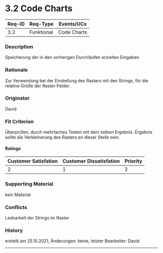 # 3.2 Code Charts

| Req-ID |  Req-Type  | Events/UCs  |
|--------|------------|-------------|
| 3.2    | Funktional | Code Charts |

### Description
Speicherung der in den vorherigen Durchläufen erzielten Eingaben.

### Rationale
Zur Verwendung bei der Einstellung des Rasters mit den Strings,
für die relative Größe der Raster-Felder.

### Originator
David

### Fit Criterion
Überprüfen, durch mehrfaches Testen mit dem selben Ergebnis.
Ergebnis sollte die Verkleinerung des Rasters an dieser Stelle sein.

#### Ratings
| Customer Satisfation | Customer Dissatisfation | Priority |
|----------------------|-------------------------|----------|
| 2                    | 1                       | 2        |

### Supporting Material
kein Material

### Conflicts
Lesbarkeit der Strings im Raster

### History
erstellt am 25.10.2021,
Änderungen: keine,
letzter Bearbeiter: David

---
